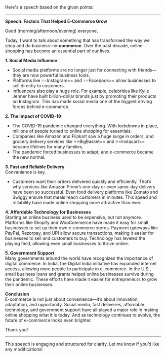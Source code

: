 Here's a speech based on the given points:

---

**Speech: Factors That Helped E-Commerce Grow**

Good [morning/afternoon/evening] everyone,

Today, I want to talk about something that has transformed the way we shop and do business—**e-commerce**. Over the past decade, online shopping has become an essential part of our lives. 

**1. Social Media Influence**  
- Social media platforms are no longer just for connecting with friends—they are now powerful business tools. 
- Platforms like ==Instagram== and ==Facebook== allow businesses to sell directly to customers. 
- Influencers also play a huge role. For example, celebrities like Kylie Jenner have built billion-dollar brands just by promoting their products on Instagram. This has made social media one of the biggest driving forces behind e-commerce.

**2. The Impact of COVID-19**  
- The COVID-19 pandemic changed everything. With lockdowns in place, millions of people turned to online shopping for essentials. 
- Companies like Amazon and Flipkart saw a huge surge in orders, and grocery delivery services like ==BigBasket== and ==Instacart== became lifelines for many families.
- The pandemic forced businesses to adapt, and e-commerce became the new normal.

**3. Fast and Reliable Delivery**  
Convenience is key.
- Customers want their orders delivered quickly and efficiently. That’s why services like Amazon Prime’s one-day or even same-day delivery have been so successful. Even food delivery platforms like Zomato and Swiggy ensure that meals reach customers in minutes. This speed and reliability have made online shopping more attractive than ever.

**4. Affordable Technology for Businesses**  
Starting an online business used to be expensive, but not anymore. Platforms like Shopify and WooCommerce have made it easy for small businesses to set up their own e-commerce stores. Payment gateways like PayPal, Razorpay, and UPI allow secure transactions, making it easier for businesses to sell and customers to buy. Technology has leveled the playing field, allowing even small businesses to thrive online.

**5. Government Support**  
Many governments around the world have recognized the importance of digital commerce. In India, the Digital India initiative has expanded internet access, allowing more people to participate in e-commerce. In the U.S., small business loans and grants helped online businesses survive during the pandemic. These efforts have made it easier for entrepreneurs to grow their online businesses.

**Conclusion**  
E-commerce is not just about convenience—it’s about innovation, adaptation, and opportunity. Social media, fast deliveries, affordable technology, and government support have all played a major role in making online shopping what it is today. And as technology continues to evolve, the future of e-commerce looks even brighter.

Thank you!

---

This speech is engaging and structured for clarity. Let me know if you’d like any modifications!
